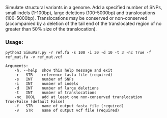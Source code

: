 Simulate structural variants in a genome. Add a specified number of SNPs, small indels (1-100bp), large
deletions (100-5000bp) and translocations (100-5000bp). Translocations may be conserved or non-conserved
(accompanied by a deletion of the tail end of the translocated region of no
greater than 50% size of the translocation).  

### Usage:
```
python3 SimuVar.py -r ref.fa -s 100 -i 30 -d 10 -t 3 -nc True -f ref_mut.fa -v ref_mut.vcf

Arguments:
	-h, --help	show this help message and exit  
	-r   STR	reference fasta file (required)
	-s   INT	number of SNPs
	-i   INT	number of indels
	-d   INT	number of large deletions
	-t   INT	number of translocations
	-nc  BOOL	add at least one non-conserved translocation True/False (default False)
	-f   STR	name of output fasta file (required)
	-v   STR	name of output vcf file (required)

```